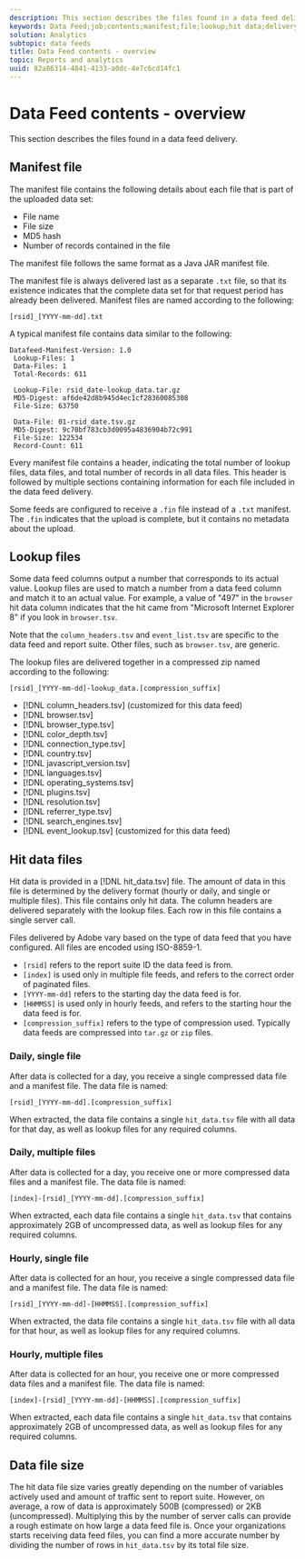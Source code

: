 ```yaml
---
description: This section describes the files found in a data feed delivery.
keywords: Data Feed;job;contents;manifest;file;lookup;hit data;delivery contents
solution: Analytics
subtopic: data feeds
title: Data Feed contents - overview
topic: Reports and analytics
uuid: 82a86314-4841-4133-a0dc-4e7c6cd14fc1
---
```


# Data Feed contents - overview

This section describes the files found in a data feed delivery.

## Manifest file

The manifest file contains the following details about each file that is part of the uploaded data set:

* File name
* File size
* MD5 hash
* Number of records contained in the file

The manifest file follows the same format as a Java JAR manifest file.

The manifest file is always delivered last as a separate `.txt` file, so that its existence indicates that the complete data set for that request period has already been delivered. Manifest files are named according to the following:

```text
[rsid]_[YYYY-mm-dd].txt
```

A typical manifest file contains data similar to the following:

```text
Datafeed-Manifest-Version: 1.0
 Lookup-Files: 1
 Data-Files: 1
 Total-Records: 611

 Lookup-File: rsid_date-lookup_data.tar.gz
 MD5-Digest: af6de42d8b945d4ec1cf28360085308
 File-Size: 63750

 Data-File: 01-rsid_date.tsv.gz
 MD5-Digest: 9c70bf783cb3d0095a4836904b72c991
 File-Size: 122534
 Record-Count: 611
```

Every manifest file contains a header, indicating the total number of lookup files, data files, and total number of records in all data files. This header is followed by multiple sections containing information for each file included in the data feed delivery.

Some feeds are configured to receive a `.fin` file instead of a `.txt` manifest. The `.fin` indicates that the upload is complete, but it contains no metadata about the upload.

## Lookup files

Some data feed columns output a number that corresponds to its actual value. Lookup files are used to match a number from a data feed column and match it to an actual value. For example, a value of "497" in the `browser` hit data column indicates that the hit came from "Microsoft Internet Explorer 8" if you look in `browser.tsv`.

Note that the `column_headers.tsv` and `event_list.tsv` are specific to the data feed and report suite. Other files, such as `browser.tsv`, are generic.

The lookup files are delivered together in a compressed zip named according to the following:

```text
[rsid]_[YYYY-mm-dd]-lookup_data.[compression_suffix]
```

* [!DNL column_headers.tsv] (customized for this data feed)
* [!DNL browser.tsv]
* [!DNL browser_type.tsv]
* [!DNL color_depth.tsv]
* [!DNL connection_type.tsv]
* [!DNL country.tsv]
* [!DNL javascript_version.tsv]
* [!DNL languages.tsv]
* [!DNL operating_systems.tsv]
* [!DNL plugins.tsv]
* [!DNL resolution.tsv]
* [!DNL referrer_type.tsv]
* [!DNL search_engines.tsv]
* [!DNL event_lookup.tsv] (customized for this data feed)

## Hit data files

Hit data is provided in a [!DNL hit_data.tsv] file. The amount of data in this file is determined by the delivery format (hourly or daily, and single or multiple files). This file contains only hit data. The column headers are delivered separately with the lookup files. Each row in this file contains a single server call.

Files delivered by Adobe vary based on the type of data feed that you have configured. All files are encoded using ISO-8859-1.

* `[rsid]` refers to the report suite ID the data feed is from.
* `[index]` is used only in multiple file feeds, and refers to the correct order of paginated files.
* `[YYYY-mm-dd]` refers to the starting day the data feed is for.
* `[HHMMSS]` is used only in hourly feeds, and refers to the starting hour the data feed is for.
* `[compression_suffix]` refers to the type of compression used. Typically data feeds are compressed into `tar.gz` or `zip` files.

### Daily, single file

After data is collected for a day, you receive a single compressed data file and a manifest file. The data file is named:

`[rsid]_[YYYY-mm-dd].[compression_suffix]`

When extracted, the data file contains a single `hit_data.tsv` file with all data for that day, as well as lookup files for any required columns.

### Daily, multiple files

After data is collected for a day, you receive one or more compressed data files and a manifest file. The data file is named:

`[index]-[rsid]_[YYYY-mm-dd].[compression_suffix]`

When extracted, each data file contains a single `hit_data.tsv` that contains approximately 2GB of uncompressed data, as well as lookup files for any required columns.

### Hourly, single file

After data is collected for an hour, you receive a single compressed data file and a manifest file. The data file is named:

`[rsid]_[YYYY-mm-dd]-[HHMMSS].[compression_suffix]`

When extracted, the data file contains a single `hit_data.tsv` file with all data for that hour, as well as lookup files for any required columns.

### Hourly, multiple files

After data is collected for an hour, you receive one or more compressed data files and a manifest file. The data file is named:

`[index]-[rsid]_[YYYY-mm-dd]-[HHMMSS].[compression_suffix]`

When extracted, each data file contains a single `hit_data.tsv` that contains approximately 2GB of uncompressed data, as well as lookup files for any required columns.

## Data file size

The hit data file size varies greatly depending on the number of variables actively used and amount of traffic sent to report suite. However, on average, a row of data is approximately 500B (compressed) or 2KB (uncompressed). Multiplying this by the number of server calls can provide a rough estimate on how large a data feed file is. Once your organizations starts receiving data feed files, you can find a more accurate number by dividing the number of rows in `hit_data.tsv` by its total file size.
